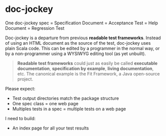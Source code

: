 doc-jockey
==========

One doc-jockey spec = Specification Document = Acceptance Test = Help Document = Regression Test

Doc-jockey is a departure from previous **readable test frameworks**. Instead of using an HTML document as the source of the test, doc-jockey uses plain Scala code. This can be edited by a programmer in the normal way, or by a non-programmer using a WYSIWYG editing tool (as yet unbuilt).

> **Readable test frameworks** could just as easily be called **executable documentation**, **specification by example**, **living documentation**, etc. The canonical example is the Fit Framework, a Java open-source project.

Please expect:
* Test output directories match the package structure
* One spec class = one web page
* Multiples tests in a spec = multiple tests on a web page

I need to build:
* An index page for all your test results
